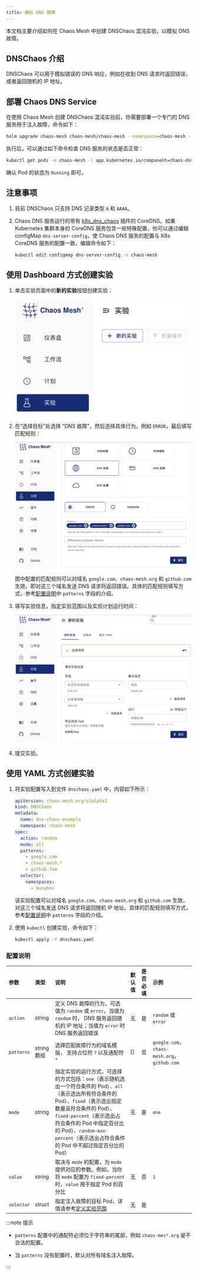 ```yaml
---
title: 模拟 DNS 故障
---
```


本文档主要介绍如何在 Chaos Mesh 中创建 DNSChaos 混沌实验，以模拟 DNS 故障。

## DNSChaos 介绍

DNSChaos 可以用于模拟错误的 DNS 响应，例如在收到 DNS 请求时返回错误，或者返回随机的 IP 地址。

## 部署 Chaos DNS Service

在使用 Chaos Mesh 创建 DNSChaos 混沌实验前，你需要部署一个专门的 DNS 服务用于注入故障，命令如下：

```bash
helm upgrade chaos-mesh chaos-mesh/chaos-mesh --namespace=chaos-mesh --set dnsServer.create=true
```

执行后，可以通过如下命令检查 DNS 服务的状态是否正常：

```bash
kubectl get pods -n chaos-mesh -l app.kubernetes.io/component=chaos-dns-server
```

确认 Pod 的状态为 `Running` 即可。

## 注意事项

1. 目前 DNSChaos 只支持 DNS 记录类型 `A` 和 `AAAA`。

2. Chaos DNS 服务运行的带有 [k8s_dns_chaos](https://github.com/chaos-mesh/k8s_dns_chaos) 插件的 CoreDNS。如果 Kubernetes 集群本身的 CoreDNS 服务包含一些特殊配置，你可以通过编辑 configMap `dns-server-config`，使 Chaos DNS 服务的配置与 K8s CoreDNS 服务的配置一致，编辑命令如下：

   ```bash
   kubectl edit configmap dns-server-config -n chaos-mesh
   ```

## 使用 Dashboard 方式创建实验

1. 单击实验页面中的**新的实验**按钮创建实验：

   ![创建实验](./img/create-new-exp.png)

2. 在“选择目标”处选择 “DNS 故障”，然后选择具体行为，例如 `ERROR`，最后填写匹配规则：

   ![DNSChaos 实验](./img/dnschaos-exp.png)

   图中配置的匹配规则可以对域名 `google.com`、`chaos-mesh.org` 和 `github.com` 生效，即对这三个域名发送 DNS 请求将返回错误。具体的匹配规则填写方式，参考[配置说明](#配置说明)中 `patterns` 字段的介绍。

3. 填写实验信息，指定实验范围以及实验计划运行时间：

   ![实验信息](./img/exp-info.png)

4. 提交实验。

## 使用 YAML 方式创建实验

1. 将实验配置写入到文件 `dnschaos.yaml` 中，内容如下所示：

   ```yaml
   apiVersion: chaos-mesh.org/v1alpha1
   kind: DNSChaos
   metadata:
     name: dns-chaos-example
     namespace: chaos-mesh
   spec:
     action: random
     mode: all
     patterns:
       - google.com
       - chaos-mesh.*
       - github.?om
     selector:
       namespaces:
         - busybox
   ```

   该实验配置可以对域名 `google.com`、`chaos-mesh.org` 和 `github.com` 生效，对这三个域名发送 DNS 请求将返回随机 IP 地址。具体的匹配规则填写方式，参考[配置说明](#配置说明)中 `patterns` 字段的介绍。

2. 使用 `kubectl` 创建实验，命令如下：

   ```bash
   kubectl apply -f dnschaos.yaml
   ```

### 配置说明

| 参数 | 类型 | 说明 | 默认值 | 是否必填 | 示例 |
| :-- | :-- | :-- | :-- | :-- | :-- |
| `action` | string | 定义 DNS 故障的行为，可选值为 `random` 或 `error`。当值为 `random` 时， DNS 服务返回随机的 IP 地址；当值为 `error` 时 DNS 服务返回错误 | 无 | 是 | `random` 或 `error` |
| `patterns` | string 数组 | 选择匹配故障行为的域名模版， 支持占位符 `?` 以及通配符 `*` | [] | 否 | `google.com`，`chaos-mesh.org`，`github.com` |
| `mode` | string | 指定实验的运行方式，可选择的方式包括：`one`（表示随机选出一个符合条件的 Pod）、`all`（表示选出所有符合条件的 Pod）、`fixed`（表示选出指定数量且符合条件的 Pod）、`fixed-percent`（表示选出占符合条件的 Pod 中指定百分比的 Pod）、`random-max-percent`（表示选出占符合条件的 Pod 中不超过指定百分比的 Pod） | 无 | 是 | `one` |
| `value` | string | 取决与 `mode` 的配置，为 `mode` 提供对应的参数。例如，当你将 `mode` 配置为 `fixed-percent` 时，`value` 用于指定 Pod 的百分比 | 无 | 否 | `1` |
| `selector` | struct | 指定注入故障的目标 Pod，详情请参考[定义实验范围](./define-chaos-experiment-scope.md) | 无 | 是 |  |

:::note 提示

- `patterns` 配置中的通配符必须位于字符串的尾部，例如 `chaos-mes*.org` 是不合法的配置。

- 当 `patterns` 没有配置时，默认对所有域名注入故障。

:::
